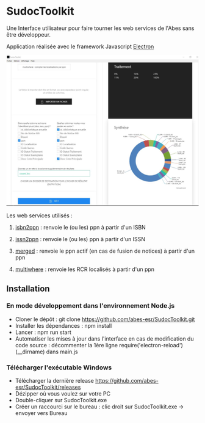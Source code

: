 # SudocToolkit

Une Interface utilisateur pour faire tourner les web services de l'Abes sans être développeur.

Application réalisée avec le framework Javascript [Electron](https://electronjs.org/)

![Exemple](assets/img/example.jpg)

Les web services utilisés : 

1. [isbn2ppn](http://documentation.abes.fr/sudoc/manuels/administration/aidewebservices/index.html#isbn2ppn) : renvoie le (ou les) ppn à partir d'un ISBN

2. [issn2ppn](http://documentation.abes.fr/sudoc/manuels/administration/aidewebservices/index.html#issn2ppn) : renvoie le (ou les) ppn à partir d'un ISSN

3. [merged](http://documentation.abes.fr/sudoc/manuels/administration/aidewebservices/index.html#merged) : renvoie le ppn actif (en cas de fusion de notices) à partir d'un ppn

4. [multiwhere](http://documentation.abes.fr/sudoc/manuels/administration/aidewebservices/index.html#multiwhere) : renvoie les RCR localisés à partir d'un ppn

## Installation

### En mode développement dans l'environnement Node.js

* Cloner le dépôt : git clone https://github.com/abes-esr/SudocToolkit.git
* Installer les dépendances : npm install
* Lancer : npm run start
* Automatiser les mises à jour dans l'interface en cas de modification du code source : décommenter la 1ère ligne require('electron-reload')(__dirname) dans main.js

### Télécharger l'exécutable Windows

* Télécharger la dernière release https://github.com/abes-esr/SudocToolkit/releases
* Dézipper où vous voulez sur votre PC
* Double-cliquer sur SudocToolkit.exe
* Créer un raccourci sur le bureau : clic droit sur SudocToolkit.exe -> envoyer vers Bureau